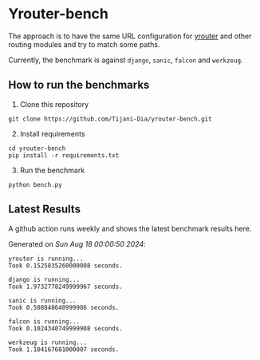 # Yrouter-bench

The approach is to have the same URL configuration for [yrouter](https://github.com/Tijani-Dia/yrouter) and other routing modules and try to match some paths.

Currently, the benchmark is against `django`, `sanic`, `falcon` and `werkzeug`.

## How to run the benchmarks

1. Clone this repository

```shell
git clone https://github.com/Tijani-Dia/yrouter-bench.git
```

2. Install requirements

```shell
cd yrouter-bench
pip install -r requirements.txt
```

3. Run the benchmark

```shell
python bench.py
```

## Latest Results

A github action runs weekly and shows the latest benchmark results here.

Generated on *Sun Aug 18 00:00:50 2024*:

```shell
yrouter is running...
Took 0.1525835260000008 seconds.

django is running...
Took 1.9732778249999967 seconds.

sanic is running...
Took 0.508848640999986 seconds.

falcon is running...
Took 0.1024340749999908 seconds.

werkzeug is running...
Took 1.104167681000007 seconds.

```